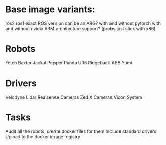 
# Base image variants:
ros2
ros1
exact ROS version can be an ARG?
with and without pytorch
with and without nvidia
ARM architecture support? (probs just stick with x86)

# Robots
Fetch
Baxter
Jackal
Pepper
Panda
UR5
Ridgeback
ABB Yumi

# Drivers
Velodyne Lidar
Realsense Cameras
Zed X Cameras
Vicon System


# Tasks
Audit all the robots, create docker files for them
Include standard drivers
Upload to the docker image registry
